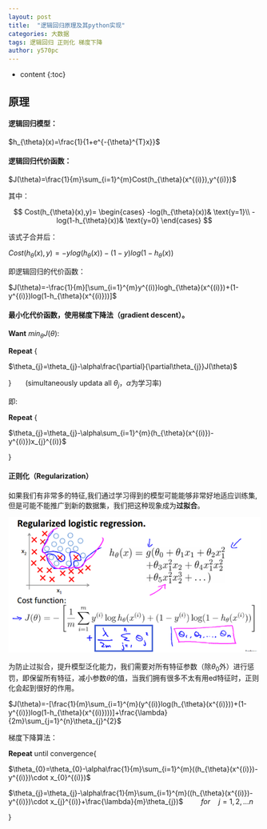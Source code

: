 ```yaml
---
layout: post
title:  "逻辑回归原理及其python实现"
categories: 大数据
tags: 逻辑回归 正则化 梯度下降
author: y570pc
---
```


* content
{:toc}

## 原理

#### 逻辑回归模型：

$h_{\theta}(x)=\frac{1}{1+e^{-{\theta}^{T}x}}$

#### 逻辑回归代价函数：
$J(\theta)=\frac{1}{m}\sum_{i=1}^{m}Cost(h_{\theta}(x^{(i)}),y^{(i)})$

其中：

$$ 
Cost(h_{\theta}(x),y)=
\begin{cases}
-log(h_{\theta}(x))& \text{y=1}\\
-log(1-h_{\theta}(x))& \text{y=0}
\end{cases}
$$

该式子合并后：

$Cost(h_{\theta}(x),y)=-ylog(h_{\theta}(x))-(1-y)log(1-h_{\theta}(x))$

即逻辑回归的代价函数：

$J(\theta)=-\frac{1}{m}[\sum_{i=1}^{m}y^{(i)}logh_{\theta}(x^{(i)})+(1-y^{(i)})log(1-h_{\theta}(x^{(i)}))]$ 

#### 最小化代价函数，使用梯度下降法（gradient descent）。

**Want** $min_{\theta}J(\theta):$

**Repeat** {

$\theta_{j}=\theta_{j}-\alpha\frac{\partial}{\partial\theta_{j}}J(\theta)$

}&emsp;&emsp;(simultaneously updata all $\theta_{j}$，$\alpha$为学习率)

即:

**Repeat** {

$\theta_{j}=\theta_{j}-\alpha\sum_{i=1}^{m}(h_{\theta}(x^{(i)})-y^{(i)})x_{j}^{(i)}$

}

#### 正则化（Regularization）

如果我们有非常多的特征,我们通过学习得到的模型可能能够非常好地适应训练集,但是可能不能推广到新的数据集，我们把这种现象成为**过拟合**。

![1](/img/2018-09-28-01.png)

为防止过拟合，提升模型泛化能力，我们需要对所有特征参数（除$\theta_{0}$外）进行惩罚，即保留所有特征，减小参数$\theta$的值，当我们拥有很多不太有用ed特征时，正则化会起到很好的作用。

$J(\theta)=-[\frac{1}{m}\sum_{i=1}^{m}(y^{(i)}log(h_{\theta}(x^{(i)}))+(1-y^{(i)})log(1-h_{\theta}(x^{(i)})))]+\frac{\lambda}{2m}\sum_{j=1}^{n}\theta_{j}^{2}$

梯度下降算法：

**Repeat** until convergence{

$\theta_{0}=\theta_{0}-\alpha\frac{1}{m}\sum_{i=1}^{m}((h_{\theta}(x^{(i)})-y^{(i)})\cdot x_{0}^{(i)})$

$\theta_{j}=\theta_{j}-\alpha\frac{1}{m}\sum_{i=1}^{m}((h_{\theta}(x^{(i)})-y^{(i)})\cdot x_{j}^{(i)}+\frac{\lambda}{m}\theta_{j})$ &emsp;&emsp; $for\hspace{1em}j=1,2,...n$

}   








